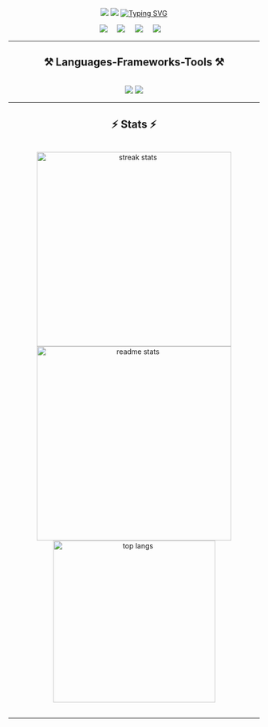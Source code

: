 <p align="center">
    <a href="https://git.io/typing-svg"><img src="https://readme-typing-svg.demolab.com?font=Fira+Code&weight=500&size=22&pause=1000&center=true&vCenter=true&repeat=true&random=false&width=435&lines=Hello+there+!+%F0%9F%91%8B%F0%9F%8F%BD"></a>
    <a href="https://git.io/typing-svg"><img src="https://readme-typing-svg.demolab.com?font=Fira+Code&weight=500&size=22&pause=1000&center=true&vCenter=true&repeat=false&random=false&width=435&lines=I'm+Morel+KOUHOSSOUNON."></a>  
    <a href="https://git.io/typing-svg"><img src="https://readme-typing-svg.demolab.com?font=Fira+Code&weight=500&size=22&pause=1000&center=true&vCenter=true&random=false&width=435&lines=+Data+Engeneering+Student+%F0%9F%91%A8%E2%80%8D%F0%9F%92%BB;AI+Enthusiast+%F0%9F%A4%96;Beninese%2C+Actually+in+Morroco+%E2%9D%A4" alt="Typing SVG" /></a>
</p>


<p align='center'>
  <a href="mailto:kouhossounon.vianney@gmail.com"><img src="https://img.shields.io/badge/gmail-%23D14836.svg?&style=for-the-badge&logo=gmail&logoColor=white" /></a>&nbsp;&nbsp;&nbsp;&nbsp;
    <a href="https://www.linkedin.com/in/morel-kouhossounon-b68809218"><img src="https://img.shields.io/badge/linkedin-%230077B5.svg?&style=for-the-badge&logo=linkedin&logoColor=white" /></a>&nbsp;&nbsp;&nbsp;&nbsp;
    <a href="https://www.facebook.com/morel.kouhossounon.9"><img src="https://img.shields.io/badge/Facebook-1877F2?style=for-the-badge&logo=facebook&logoColor=white" /></a>&nbsp;&nbsp;&nbsp;&nbsp;
    <a href="https://instagram.com/_kdvm_"><img src="https://img.shields.io/badge/Instagram-E4405F?style=for-the-badge&logo=instagram&logoColor=white" /></a>&nbsp;&nbsp;&nbsp;&nbsp;
</p>
<hr>

<h2 align="center">⚒️ Languages-Frameworks-Tools ⚒️</h2>
<br/>
<div align="center">
    <img src="https://skillicons.dev/icons?i=python,java,c,html,css,vscode,github,git,latex,php" />
    <img src="https://skillicons.dev/icons?i=mongodb,laravel,postgresql,mysql,flask,fastapi,spring,tensorflow,pytorch" /><br>
</div>

<hr/>

<h2 align="center">⚡ Stats ⚡</h2>
<br>

<div align=center>
  <img width=390 src="https://github-readme-streak-stats.herokuapp.com?user=MorelK1&theme=react" alt="streak stats"/>
  <img width=390 src="https://github-readme-stats.vercel.app/api?username=MorelK1&theme=react&show_icons=true&hide_border=false&count_private=true" alt="readme stats" />
  <br/>
  <img width=325 align="center" src="https://github-readme-stats.vercel.app/api/top-langs/?username=MorelK1&theme=react&show_icons=true&hide_border=false&layout=compact" alt="top langs" />
</div>
 <br>
<hr/>



